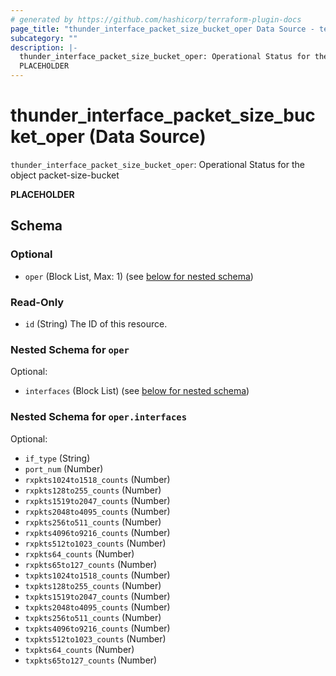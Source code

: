 ```yaml
---
# generated by https://github.com/hashicorp/terraform-plugin-docs
page_title: "thunder_interface_packet_size_bucket_oper Data Source - terraform-provider-thunder"
subcategory: ""
description: |-
  thunder_interface_packet_size_bucket_oper: Operational Status for the object packet-size-bucket
  PLACEHOLDER
---
```


# thunder_interface_packet_size_bucket_oper (Data Source)

`thunder_interface_packet_size_bucket_oper`: Operational Status for the object packet-size-bucket

__PLACEHOLDER__



<!-- schema generated by tfplugindocs -->
## Schema

### Optional

- `oper` (Block List, Max: 1) (see [below for nested schema](#nestedblock--oper))

### Read-Only

- `id` (String) The ID of this resource.

<a id="nestedblock--oper"></a>
### Nested Schema for `oper`

Optional:

- `interfaces` (Block List) (see [below for nested schema](#nestedblock--oper--interfaces))

<a id="nestedblock--oper--interfaces"></a>
### Nested Schema for `oper.interfaces`

Optional:

- `if_type` (String)
- `port_num` (Number)
- `rxpkts1024to1518_counts` (Number)
- `rxpkts128to255_counts` (Number)
- `rxpkts1519to2047_counts` (Number)
- `rxpkts2048to4095_counts` (Number)
- `rxpkts256to511_counts` (Number)
- `rxpkts4096to9216_counts` (Number)
- `rxpkts512to1023_counts` (Number)
- `rxpkts64_counts` (Number)
- `rxpkts65to127_counts` (Number)
- `txpkts1024to1518_counts` (Number)
- `txpkts128to255_counts` (Number)
- `txpkts1519to2047_counts` (Number)
- `txpkts2048to4095_counts` (Number)
- `txpkts256to511_counts` (Number)
- `txpkts4096to9216_counts` (Number)
- `txpkts512to1023_counts` (Number)
- `txpkts64_counts` (Number)
- `txpkts65to127_counts` (Number)


